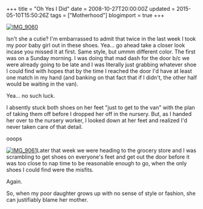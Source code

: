 +++
title = "Oh Yes I Did"
date = 2008-10-27T20:00:00Z
updated = 2015-05-10T15:50:26Z
tags = ["Motherhood"]
blogimport = true 
+++

[![IMG_9060](https://latc.s3.amazonaws.com/wp-content/uploads/2008/10/img-9060-thumb.jpg)](https://latc.s3.amazonaws.com/wp-content/uploads/2008/10/img-9060.jpg) 

Isn't she a cutie? I'm embarrassed to admit that twice in the last week I took my poor baby girl out in these shoes.  Yea... go ahead take a closer look incase you missed it at first.   Same style, but ummm different color.  The first was on a Sunday morning.  I was doing that mad dash for the door b/c we were already going to be late and I was literally just grabbing whatever shoe I could find with hopes that by the time I reached the door I'd have at least one match in my hand (and banking on that fact that if I didn't, the other half would be waiting in the van).  

Yea... no such luck.  

I absently stuck both shoes on her feet "just to get to the van"  with the plan of taking them off before I dropped her off in the nursery.  But, as I handed her over to the nursery worker, I looked down at her feet and realized I'd never taken care of that detail.  

ooops

[![IMG_9061](https://latc.s3.amazonaws.com/wp-content/uploads/2008/10/img-9061-thumb.jpg)](https://latc.s3.amazonaws.com/wp-content/uploads/2008/10/img-9061.jpg)Later that week we were heading to the grocery store and I was scrambling to get shoes on everyone's feet and get out the door before it was too close to nap time to be reasonable enough to go, when the only shoes I could find were the misfits.

Again.

So, when my poor daughter grows up with no sense of style or fashion, she can justifiably blame her mother.
